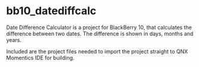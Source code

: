 bb10_datediffcalc
=================

Date Difference Calculator is a project for BlackBerry 10, 
that  calculates the difference between two dates. The 
difference is shown in days, months and years.

Included are the project files needed to import the project
straight to QNX Momentics IDE for building.

